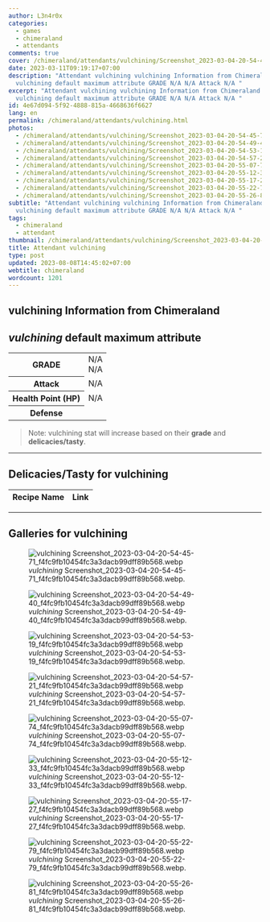 ```yaml
---
author: L3n4r0x
categories:
  - games
  - chimeraland
  - attendants
comments: true
cover: /chimeraland/attendants/vulchining/Screenshot_2023-03-04-20-54-45-71_f4fc9fb10454fc3a3dacb99dff89b568.webp
date: 2023-03-11T09:19:17+07:00
description: "Attendant vulchining vulchining Information from Chimeraland
  vulchining default maximum attribute GRADE N/A N/A Attack N/A "
excerpt: "Attendant vulchining vulchining Information from Chimeraland
  vulchining default maximum attribute GRADE N/A N/A Attack N/A "
id: 4e67d094-5f92-4888-815a-4668636f6627
lang: en
permalink: /chimeraland/attendants/vulchining.html
photos:
  - /chimeraland/attendants/vulchining/Screenshot_2023-03-04-20-54-45-71_f4fc9fb10454fc3a3dacb99dff89b568.webp
  - /chimeraland/attendants/vulchining/Screenshot_2023-03-04-20-54-49-40_f4fc9fb10454fc3a3dacb99dff89b568.webp
  - /chimeraland/attendants/vulchining/Screenshot_2023-03-04-20-54-53-19_f4fc9fb10454fc3a3dacb99dff89b568.webp
  - /chimeraland/attendants/vulchining/Screenshot_2023-03-04-20-54-57-21_f4fc9fb10454fc3a3dacb99dff89b568.webp
  - /chimeraland/attendants/vulchining/Screenshot_2023-03-04-20-55-07-74_f4fc9fb10454fc3a3dacb99dff89b568.webp
  - /chimeraland/attendants/vulchining/Screenshot_2023-03-04-20-55-12-33_f4fc9fb10454fc3a3dacb99dff89b568.webp
  - /chimeraland/attendants/vulchining/Screenshot_2023-03-04-20-55-17-27_f4fc9fb10454fc3a3dacb99dff89b568.webp
  - /chimeraland/attendants/vulchining/Screenshot_2023-03-04-20-55-22-79_f4fc9fb10454fc3a3dacb99dff89b568.webp
  - /chimeraland/attendants/vulchining/Screenshot_2023-03-04-20-55-26-81_f4fc9fb10454fc3a3dacb99dff89b568.webp
subtitle: "Attendant vulchining vulchining Information from Chimeraland
  vulchining default maximum attribute GRADE N/A N/A Attack N/A "
tags:
  - chimeraland
  - attendant
thumbnail: /chimeraland/attendants/vulchining/Screenshot_2023-03-04-20-54-45-71_f4fc9fb10454fc3a3dacb99dff89b568.webp
title: Attendant vulchining
type: post
updated: 2023-08-08T14:45:02+07:00
webtitle: chimeraland
wordcount: 1201
---
```


<link
  rel="stylesheet"
  href="https://rawcdn.githack.com/dimaslanjaka/Web-Manajemen/870a349/css/bootstrap-5-3-0-alpha3-wrapper.css"
/>
<section id="bootstrap-wrapper">
  <div data-bs-theme="dark">
    <h2>vulchining Information from Chimeraland</h2>
    <h2 id="attribute"><i>vulchining</i> default maximum attribute</h2>
    <div class="row">
      <div class="col mb-2">
        <div class="card">
          <div class="card-body">
            <table>
              <tr>
                <th>GRADE</th>
                <td>N/A <br />N/A</td>
              </tr>
              <tr>
                <th>Attack</th>
                <td>N/A</td>
              </tr>
              <tr>
                <th>Health Point (HP)</th>
                <td>N/A</td>
              </tr>
              <tr>
                <th>Defense</th>
                <td></td>
              </tr>
            </table>
          </div>
        </div>
      </div>
    </div>
    <blockquote class="bd-callout bd-callout-warning">
      Note: vulchining stat will increase based on their <b>grade</b> and
      <b>delicacies/tasty</b>.
    </blockquote>
    <hr />
    <h2 id="delicacies">Delicacies/Tasty for vulchining</h2>
    <div class="card">
      <div class="card-body">
        <div class="table-responsive">
          <table class="table table-striped">
            <thead>
              <tr>
                <th>Recipe Name</th>
                <th>Link</th>
              </tr>
            </thead>
            <tbody></tbody>
          </table>
        </div>
      </div>
    </div>
    <hr />
    <div id="gallery">
      <h2>Galleries for vulchining</h2>
      <div class="row">
        <div class="col-lg-6 col-12">
          <figure>
            <img
              src="https://www.webmanajemen.com/chimeraland/attendants/vulchining/Screenshot_2023-03-04-20-54-45-71_f4fc9fb10454fc3a3dacb99dff89b568.webp"
              alt="vulchining Screenshot_2023-03-04-20-54-45-71_f4fc9fb10454fc3a3dacb99dff89b568.webp"
            />
            <figcaption style="word-wrap: break-word">
              <i>vulchining</i>
              Screenshot_2023-03-04-20-54-45-71_f4fc9fb10454fc3a3dacb99dff89b568.webp.
            </figcaption>
          </figure>
        </div>
        <div class="col-lg-6 col-12">
          <figure>
            <img
              src="https://www.webmanajemen.com/chimeraland/attendants/vulchining/Screenshot_2023-03-04-20-54-49-40_f4fc9fb10454fc3a3dacb99dff89b568.webp"
              alt="vulchining Screenshot_2023-03-04-20-54-49-40_f4fc9fb10454fc3a3dacb99dff89b568.webp"
            />
            <figcaption style="word-wrap: break-word">
              <i>vulchining</i>
              Screenshot_2023-03-04-20-54-49-40_f4fc9fb10454fc3a3dacb99dff89b568.webp.
            </figcaption>
          </figure>
        </div>
        <div class="col-lg-6 col-12">
          <figure>
            <img
              src="https://www.webmanajemen.com/chimeraland/attendants/vulchining/Screenshot_2023-03-04-20-54-53-19_f4fc9fb10454fc3a3dacb99dff89b568.webp"
              alt="vulchining Screenshot_2023-03-04-20-54-53-19_f4fc9fb10454fc3a3dacb99dff89b568.webp"
            />
            <figcaption style="word-wrap: break-word">
              <i>vulchining</i>
              Screenshot_2023-03-04-20-54-53-19_f4fc9fb10454fc3a3dacb99dff89b568.webp.
            </figcaption>
          </figure>
        </div>
        <div class="col-lg-6 col-12">
          <figure>
            <img
              src="https://www.webmanajemen.com/chimeraland/attendants/vulchining/Screenshot_2023-03-04-20-54-57-21_f4fc9fb10454fc3a3dacb99dff89b568.webp"
              alt="vulchining Screenshot_2023-03-04-20-54-57-21_f4fc9fb10454fc3a3dacb99dff89b568.webp"
            />
            <figcaption style="word-wrap: break-word">
              <i>vulchining</i>
              Screenshot_2023-03-04-20-54-57-21_f4fc9fb10454fc3a3dacb99dff89b568.webp.
            </figcaption>
          </figure>
        </div>
        <div class="col-lg-6 col-12">
          <figure>
            <img
              src="https://www.webmanajemen.com/chimeraland/attendants/vulchining/Screenshot_2023-03-04-20-55-07-74_f4fc9fb10454fc3a3dacb99dff89b568.webp"
              alt="vulchining Screenshot_2023-03-04-20-55-07-74_f4fc9fb10454fc3a3dacb99dff89b568.webp"
            />
            <figcaption style="word-wrap: break-word">
              <i>vulchining</i>
              Screenshot_2023-03-04-20-55-07-74_f4fc9fb10454fc3a3dacb99dff89b568.webp.
            </figcaption>
          </figure>
        </div>
        <div class="col-lg-6 col-12">
          <figure>
            <img
              src="https://www.webmanajemen.com/chimeraland/attendants/vulchining/Screenshot_2023-03-04-20-55-12-33_f4fc9fb10454fc3a3dacb99dff89b568.webp"
              alt="vulchining Screenshot_2023-03-04-20-55-12-33_f4fc9fb10454fc3a3dacb99dff89b568.webp"
            />
            <figcaption style="word-wrap: break-word">
              <i>vulchining</i>
              Screenshot_2023-03-04-20-55-12-33_f4fc9fb10454fc3a3dacb99dff89b568.webp.
            </figcaption>
          </figure>
        </div>
        <div class="col-lg-6 col-12">
          <figure>
            <img
              src="https://www.webmanajemen.com/chimeraland/attendants/vulchining/Screenshot_2023-03-04-20-55-17-27_f4fc9fb10454fc3a3dacb99dff89b568.webp"
              alt="vulchining Screenshot_2023-03-04-20-55-17-27_f4fc9fb10454fc3a3dacb99dff89b568.webp"
            />
            <figcaption style="word-wrap: break-word">
              <i>vulchining</i>
              Screenshot_2023-03-04-20-55-17-27_f4fc9fb10454fc3a3dacb99dff89b568.webp.
            </figcaption>
          </figure>
        </div>
        <div class="col-lg-6 col-12">
          <figure>
            <img
              src="https://www.webmanajemen.com/chimeraland/attendants/vulchining/Screenshot_2023-03-04-20-55-22-79_f4fc9fb10454fc3a3dacb99dff89b568.webp"
              alt="vulchining Screenshot_2023-03-04-20-55-22-79_f4fc9fb10454fc3a3dacb99dff89b568.webp"
            />
            <figcaption style="word-wrap: break-word">
              <i>vulchining</i>
              Screenshot_2023-03-04-20-55-22-79_f4fc9fb10454fc3a3dacb99dff89b568.webp.
            </figcaption>
          </figure>
        </div>
        <div class="col-lg-6 col-12">
          <figure>
            <img
              src="https://www.webmanajemen.com/chimeraland/attendants/vulchining/Screenshot_2023-03-04-20-55-26-81_f4fc9fb10454fc3a3dacb99dff89b568.webp"
              alt="vulchining Screenshot_2023-03-04-20-55-26-81_f4fc9fb10454fc3a3dacb99dff89b568.webp"
            />
            <figcaption style="word-wrap: break-word">
              <i>vulchining</i>
              Screenshot_2023-03-04-20-55-26-81_f4fc9fb10454fc3a3dacb99dff89b568.webp.
            </figcaption>
          </figure>
        </div>
      </div>
    </div>
  </div>
</section>
